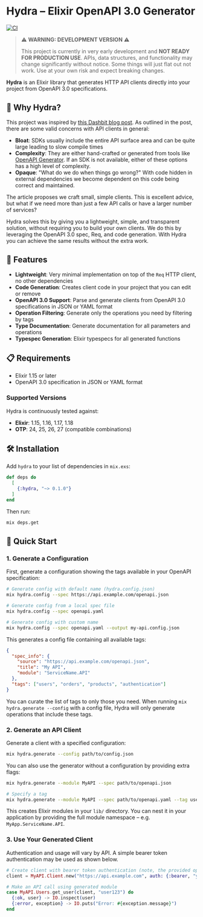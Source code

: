 # Hydra – Elixir OpenAPI 3.0 Generator

[![CI](https://github.com/weigandconstruction/hydra/actions/workflows/ci.yml/badge.svg)](https://github.com/weigandconstruction/hydra/actions/workflows/ci.yml)

> ⚠️ **WARNING: DEVELOPMENT VERSION** ⚠️
>
> This project is currently in very early development and **NOT READY FOR PRODUCTION USE**.
> APIs, data structures, and functionality may change significantly without notice.
> Some things will just flat out not work.
> Use at your own risk and expect breaking changes.

**Hydra** is an Elixir library that generates HTTP API clients directly into your project from OpenAPI 3.0 specifications.

## 🎯 Why Hydra?

This project was inspired by [this Dashbit blog post](https://dashbit.co/blog/sdks-with-req-stripe). As outlined in the
post, there are some valid concerns with API clients in general:

- **Bloat**: SDKs usually include the entire API surface area and can be quite large leading to slow compile times
- **Complexity**: They are either hand-crafted or generated from tools like [OpenAPI
  Generator](https://github.com/OpenAPITools/openapi-generator). If an SDK is not available, either of these options has
  a high level of complexity.
- **Opaque**: "What do we do when things go wrong?" With code hidden in external dependencies we become dependent on
  this code being correct and maintained.

The article proposes we craft small, simple clients. This is excellent advice, but what if we need more than just a few
API calls or have a larger number of services?

Hydra solves this by giving you a lightweight, simple, and transparent solution, without requiring you to build your own
clients. We do this by leveraging the OpenAPI 3.0 spec, Req, and code generation. With Hydra you can achieve the same
results without the extra work.

## 🚀 Features

- **Lightweight**: Very minimal implementation on top of the `Req` HTTP client, no other dependencies
- **Code Generation**: Creates client code in your project that you can edit or remove
- **OpenAPI 3.0 Support**: Parse and generate clients from OpenAPI 3.0 specifications in JSON or YAML format
- **Operation Filtering**: Generate only the operations you need by filtering by tags
- **Type Documentation**: Generate documentation for all parameters and operations
- **Typespec Generation**: Elixir typespecs for all generated functions

## 📋 Requirements

- Elixir 1.15 or later
- OpenAPI 3.0 specification in JSON or YAML format

### Supported Versions

Hydra is continuously tested against:

- **Elixir**: 1.15, 1.16, 1.17, 1.18
- **OTP**: 24, 25, 26, 27 (compatible combinations)

## 🛠 Installation

Add `hydra` to your list of dependencies in `mix.exs`:

```elixir
def deps do
  [
    {:hydra, "~> 0.1.0"}
  ]
end
```

Then run:

```bash
mix deps.get
```

## 🎯 Quick Start

### 1. Generate a Configuration

First, generate a configuration showing the tags available in your OpenAPI specification:

```bash
# Generate config with default name (hydra.config.json)
mix hydra.config --spec https://api.example.com/openapi.json

# Generate config from a local spec file
mix hydra.config --spec openapi.yaml

# Generate config with custom name
mix hydra.config --spec openapi.yaml --output my-api.config.json
```

This generates a config file containing all available tags:

```json
{
  "spec_info": {
    "source": "https://api.example.com/openapi.json",
    "title": "My API",
    "module": "ServiceName.API"
  },
  "tags": ["users", "orders", "products", "authentication"]
}
```

You can curate the list of tags to only those you need. When running `mix hydra.generate --config` with a config file, Hydra will only generate
operations that include these tags.

### 2. Generate an API Client

Generate a client with a specified configuration:

```bash
mix hydra.generate --config path/to/config.json
```

You can also use the generator without a configuration by providing extra flags:

```bash
mix hydra.generate --module MyAPI --spec path/to/openapi.json

# Specify a tag
mix hydra.generate --module MyAPI --spec path/to/openapi.yaml --tag users
```

This creates Elixir modules in your `lib/` directory. You can nest it in your application by providing the full module
namespace – e.g. `MyApp.ServiceName.API`.

### 3. Use Your Generated Client

Authentication and usage will vary by API. A simple bearer token authentication may be used as shown below.

```elixir
# Create client with bearer token authentication (note, the provided options are just Req options)
client = MyAPI.Client.new("https://api.example.com", auth: {:bearer, "your-token"})

# Make an API call using generated module
case MyAPI.Users.get_user(client, "user123") do
  {:ok, user} -> IO.inspect(user)
  {:error, exception} -> IO.puts("Error: #{exception.message}")
end
```
